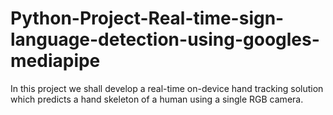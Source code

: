 # Python-Project-Real-time-sign-language-detection-using-googles-mediapipe
In this project we shall develop a real-time on-device hand tracking solution which predicts a hand skeleton of a human using a single RGB camera. 
